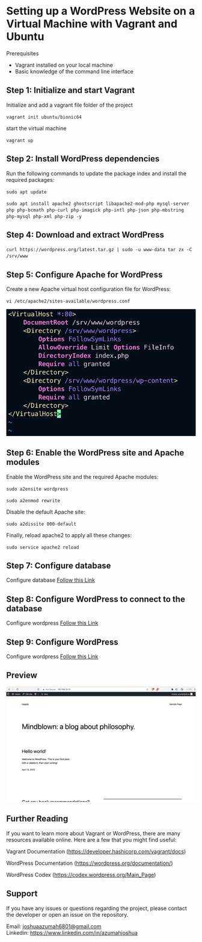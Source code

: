 # Setting up a WordPress Website on a Virtual Machine with Vagrant and Ubuntu

Prerequisites

- Vagrant installed on your local machine
- Basic knowledge of the command line interface

## Step 1: Initialize and start Vagrant

Initialize and add a vagrant file folder of the project

`vagrant init ubuntu/bionic64`

start the virtual machine

`vagrant up`

## Step 2: Install WordPress dependencies

Run the following commands to update the package index and install the required packages:

`sudo apt update`

`sudo apt install apache2 ghostscript libapache2-mod-php mysql-server php php-bcmath php-curl php-imagick php-intl php-json php-mbstring php-mysql php-xml php-zip -y`

## Step 4: Download and extract WordPress

`curl https://wordpress.org/latest.tar.gz | sudo -u www-data tar zx -C /srv/www`

## Step 5: Configure Apache for WordPress

Create a new Apache virtual host configuration file for WordPress:

`vi /etc/apache2/sites-available/wordpress.conf`

![Paste the following content into the file:](./Screenshot1.png)

## Step 6: Enable the WordPress site and Apache modules

Enable the WordPress site and the required Apache modules:

`sudo a2ensite wordpress`

`sudo a2enmod rewrite`

Disable the default Apache site:

`sudo a2dissite 000-default`

Finally, reload apache2 to apply all these changes:

`sudo service apache2 reload`

## Step 7: Configure database

Configure database [Follow this Link](https://ubuntu.com/tutorials/install-and-configure-wordpress#5-configure-database)

## Step 8: Configure WordPress to connect to the database

Configure wordpress [Follow this Link](https://ubuntu.com/tutorials/install-and-configure-wordpress#6-configure-wordpress-to-connect-to-the-database)

## Step 9: Configure WordPress

Configure wordpress [Follow this Link](https://ubuntu.com/tutorials/install-and-configure-wordpress#6-configure-wordpress-to-connect-to-the-database)

## Preview

![](./Screenshot2.png)

## Further Reading

If you want to learn more about Vagrant or WordPress, there are many resources available online. Here are a few that you might find useful:

Vagrant Documentation (https://developer.hashicorp.com/vagrant/docs)

WordPress Documentation (https://wordpress.org/documentation/)

WordPress Codex (https://codex.wordpress.org/Main_Page)

## Support

If you have any issues or questions regarding the project, please contact the developer or open an issue on the repository.

Email: joshuaazumah6801@gmail.com <br/>
Linkedin: https://www.linkedin.com/in/azumahjoshua
